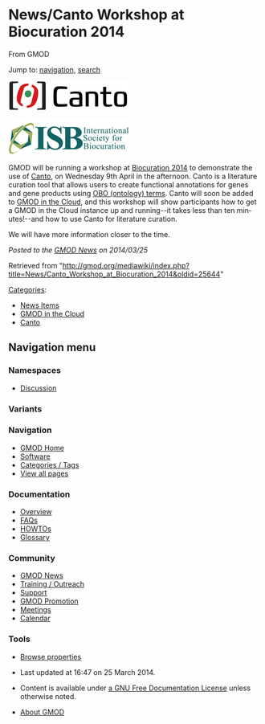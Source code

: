 <div id="mw-page-base" class="noprint">

</div>

<div id="mw-head-base" class="noprint">

</div>

<div id="content" class="mw-body" role="main">

<span id="top"></span>

<div id="mw-js-message" style="display:none;">

</div>



# <span dir="auto">News/Canto Workshop at Biocuration 2014</span>

<div id="bodyContent">

<div id="siteSub">

From GMOD

</div>

<div id="contentSub">

</div>

<div id="jump-to-nav" class="mw-jump">

Jump to: [navigation](#mw-navigation), [search](#p-search)

</div>

<div id="mw-content-text" class="mw-content-ltr" lang="en" dir="ltr">

<div class="floatright">

[<img
src="../../mediawiki/images/thumb/7/7e/CantoTextLogo.png/240px-CantoTextLogo.png"
srcset="../../mediawiki/images/thumb/7/7e/CantoTextLogo.png/360px-CantoTextLogo.png 1.5x, ../../mediawiki/images/thumb/7/7e/CantoTextLogo.png/480px-CantoTextLogo.png 2x"
width="240" height="59" alt="CantoTextLogo.png" />](../Canto "Canto")

</div>

<div class="floatright">

<a href="http://biocuration2014.events.oicr.on.ca/" rel="nofollow"><img
src="../../mediawiki/images/8/8d/ISBLogo.jpg" width="240" height="71"
alt="ISBLogo.jpg" /></a>

</div>

GMOD will be running a workshop at
<a href="http://biocuration2014.events.oicr.on.ca/"
class="external text" rel="nofollow">Biocuration 2014</a> to demonstrate
the use of [Canto](../Canto "Canto"), on Wednesday 9th April in the
afternoon. Canto is a literature curation tool that allows users to
create functional annotations for genes and gene products using
<a href="http://www.obofoundry.org/" class="external text"
rel="nofollow">OBO (ontology) terms</a>. Canto will soon be added to
[GMOD in the Cloud](../Cloud.1 "Cloud"), and this workshop will show
participants how to get a GMOD in the Cloud instance up and running--it
takes less than ten minutes!--and how to use Canto for literature
curation.

We will have more information closer to the time.

  

<div class="newsfooter">

*Posted to the [GMOD News](../GMOD_News "GMOD News") on 2014/03/25*

</div>

</div>

<div class="printfooter">

Retrieved from
"<http://gmod.org/mediawiki/index.php?title=News/Canto_Workshop_at_Biocuration_2014&oldid=25644>"

</div>

<div id="catlinks" class="catlinks">

<div id="mw-normal-catlinks" class="mw-normal-catlinks">

[Categories](../Special%3ACategories "Special%3ACategories"):

- [News Items](../Category%3ANews_Items "Category%3ANews Items")
- [GMOD in the
  Cloud](../Category%3AGMOD_in_the_Cloud "Category%3AGMOD in the Cloud")
- <a
  href="http://gmod.org/mediawiki/index.php?title=Category%3ACanto&amp;action=edit&amp;redlink=1"
  class="new" title="Category%3ACanto (page does not exist)">Canto</a>

</div>

</div>

<div class="visualClear">

</div>

</div>

</div>

<div id="mw-navigation">

## Navigation menu

<div id="mw-head">



<div id="left-navigation">

<div id="p-namespaces" class="vectorTabs" role="navigation"
aria-labelledby="p-namespaces-label">

### Namespaces


- <span id="ca-talk"><a
  href="http://gmod.org/mediawiki/index.php?title=Talk:News/Canto_Workshop_at_Biocuration_2014&amp;action=edit&amp;redlink=1"
  accesskey="t"
  title="Discussion about the content page [t]">Discussion</a></span>

</div>

<div id="p-variants" class="vectorMenu emptyPortlet" role="navigation"
aria-labelledby="p-variants-label">

### 

### Variants[](#)

<div class="menu">

</div>

</div>

</div>





</div>

</div>

</div>

<div id="mw-panel">

<div id="p-logo" role="banner">

<a href="../Main_Page"
style="background-image: url(../../images/GMOD-cogs.png);"
title="Visit the main page"></a>

</div>

<div id="p-Navigation" class="portal" role="navigation"
aria-labelledby="p-Navigation-label">

### Navigation

<div class="body">

- <span id="n-GMOD-Home">[GMOD Home](../Main_Page)</span>
- <span id="n-Software">[Software](../GMOD_Components)</span>
- <span id="n-Categories-.2F-Tags">[Categories /
  Tags](../Categories)</span>
- <span id="n-View-all-pages">[View all
  pages](../Special:AllPages)</span>

</div>

</div>

<div id="p-Documentation" class="portal" role="navigation"
aria-labelledby="p-Documentation-label">

### Documentation

<div class="body">

- <span id="n-Overview">[Overview](../Overview)</span>
- <span id="n-FAQs">[FAQs](../Category%3AFAQ)</span>
- <span id="n-HOWTOs">[HOWTOs](../Category%3AHOWTO)</span>
- <span id="n-Glossary">[Glossary](../Glossary)</span>

</div>

</div>

<div id="p-Community" class="portal" role="navigation"
aria-labelledby="p-Community-label">

### Community

<div class="body">

- <span id="n-GMOD-News">[GMOD News](../GMOD_News)</span>
- <span id="n-Training-.2F-Outreach">[Training /
  Outreach](../Training_and_Outreach)</span>
- <span id="n-Support">[Support](../Support)</span>
- <span id="n-GMOD-Promotion">[GMOD Promotion](../GMOD_Promotion)</span>
- <span id="n-Meetings">[Meetings](../Meetings)</span>
- <span id="n-Calendar">[Calendar](../Calendar)</span>

</div>

</div>

<div id="p-tb" class="portal" role="navigation"
aria-labelledby="p-tb-label">

### Tools

<div class="body">


- <span id="t-smwbrowselink"><a href="../Special%3ABrowse/News-2FCanto_Workshop_at_Biocuration_2014"
  rel="smw-browse">Browse properties</a></span>


</div>

</div>

</div>

</div>

<div id="footer" role="contentinfo">

- <span id="footer-info-lastmod">Last updated at 16:47 on 25 March
  2014.</span>
<!-- - <span id="footer-info-viewcount">18,122 page views.</span> -->
- <span id="footer-info-copyright">Content is available under
  <a href="http://www.gnu.org/licenses/fdl-1.3.html" class="external"
  rel="nofollow">a GNU Free Documentation License</a> unless otherwise
  noted.</span>

<!-- -->

- <span id="footer-places-about">[About
  GMOD](../GMOD:About "GMOD:About")</span>

<!-- -->






</div>
